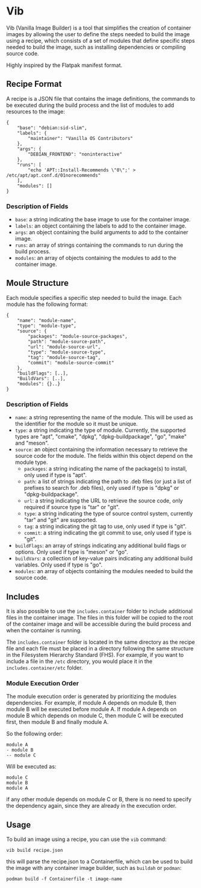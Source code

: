 # Vib

Vib (Vanilla Image Builder) is a tool that simplifies the creation of container images by allowing the user to define the steps needed to build the image using a recipe, which consists of a set of modules that define specific steps needed to build the image, such as installing dependencies or compiling source code. 

Highly inspired by the Flatpak manifest format.

## Recipe Format

A recipe is a JSON file that contains the image definitions, the commands to be executed during the build process and the list of modules to add resources to the image:

```
{
    "base": "debian:sid-slim",
    "labels": {
        "maintainer": "Vanilla OS Contributors"
    },
    "args": {
        "DEBIAN_FRONTEND": "noninteractive"
    },
    "runs": [
        "echo 'APT::Install-Recommends \"0\";' > /etc/apt/apt.conf.d/01norecommends"
    ],
    "modules": []
}
```

### Description of Fields

*   `base`: a string indicating the base image to use for the container image.
*   `labels`: an object containing the labels to add to the container image.
*   `args`: an object containing the build arguments to add to the container image.
*   `runs`: an array of strings containing the commands to run during the build process.
*   `modules`: an array of objects containing the modules to add to the container image.


## Moule Structure

Each module specifies a specific step needed to build the image. Each module has the following format:

```
{
    "name": "module-name",
    "type": "module-type",
    "source": {
        "packages": "module-source-packages",
        "path": "module-source-path",
        "url": "module-source-url",
        "type": "module-source-type",
        "tag": "module-source-tag",
        "commit": "module-source-commit"
    },
    "buildFlags": [..],
    "BuildVars": [..],
    "modules": {}..}
}
```

### Description of Fields

*   `name`: a string representing the name of the module. This will be used as the identifier for the module so it must be unique.
*   `type`: a string indicating the type of module. Currently, the supported types are "apt", "cmake", "dpkg", "dpkg-buildpackage", "go", "make" and "meson".
*   `source`: an object containing the information necessary to retrieve the source code for the module. The fields within this object depend on the module type.
    *   `packages`: a string indicating the name of the package(s) to install, only used if type is "apt".
    *   `path`: a list of strings indicating the path to .deb files (or just a list of prefixes to search for .deb files), only used if type is "dpkg" or "dpkg-buildpackage".
    *   `url`: a string indicating the URL to retrieve the source code, only required if source type is "tar" or "git".
    *   `type`: a string indicating the type of source control system, currently "tar" and "git" are supported.
    *   `tag`: a string indicating the git tag to use, only used if type is "git".
    *   `commit`: a string indicating the git commit to use, only used if type is "git".
*   `buildFlags`: an array of strings indicating any additional build flags or options. Only used if type is "meson" or "go".
*   `buildVars`: a collection of key-value pairs indicating any additional build variables. Only used if type is "go".
*   `modules`: an array of objects containing the modules needed to build the source code.

## Includes

It is also possible to use the `includes.container` folder to include additional files in the container image. The files in this folder will be copied to the root of the container image and will be accessible during the build process and when the container is running.

The `includes.container` folder is located in the same directory as the recipe file and each file must be placed in a directory following the same structure in the Filesystem Hierarchy Standard (FHS). For example, if you want to include a file in the `/etc` directory, you would place it in the `includes.container/etc` folder.

### Module Execution Order

The module execution order is generated by prioritizing the modules dependencies. For example, if module A depends on module B, then module B will be executed before module A. If module A depends on module B which depends on module C, then module C will be executed first, then module B and finally module A.

So the following order:

```
module A
- module B
-- module C
```

Will be executed as:

```
module C
module B
module A
```

if any other module depends on module C or B, there is no need to specify the dependency again, since they are already in the execution order.

## Usage

To build an image using a recipe, you can use the `vib` command:

```
vib build recipe.json
```

this will parse the recipe.json to a Containerfile, which can be used to build the image with any container image builder, such as `buildah` or `podman`:

```
podman build -f Containerfile -t image-name
```
